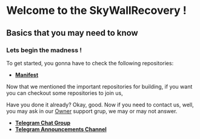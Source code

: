 # Welcome to the SkyWallRecovery !

## Basics that you may need to know

### Lets begin the madness !

To get started, you gonna have to check the following repositories:

* [**Manifest**](https://github.com/SkyWallRecovery/SkyWall_Manifest)

Now that we mentioned the important repositories for building, if you want you can checkout some repositories to join us, 

Have you done it already? Okay, good. Now if you need to contact us, well, you may ask in our [Owner](https://t.me/ProjectKernel2) support grup, we may or may not answer.

 * [**Telegram Chat Group**](https://t.me/SkyWallRecovery_Official)
 * [**Telegram Announcements Channel**](https://t.me/SkyWallRecovery_Updates)
```

